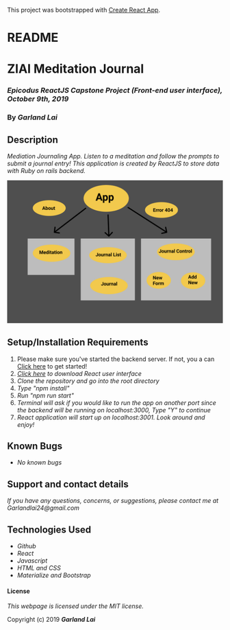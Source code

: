 This project was bootstrapped with [Create React App](https://github.com/facebook/create-react-app).

# README
# ZIAI Meditation Journal

### _Epicodus ReactJS Capstone Project (Front-end user interface), October 9th, 2019_

### By _*Garland Lai*_

## Description
_Mediation Journaling App. Listen to a meditation and follow the prompts to submit a journal entry! This application is created by ReactJS to store data with Ruby on rails backend._

![Component Tree](/src/ComponentTree.jpg)

## Setup/Installation Requirements

1. Please make sure you've started the backend server. If not, you a can [Click here](https://github.com/GarlandLai/capstone-backend.git) to get started!
2. _[Click here](https://github.com/GarlandLai/Capstone-2.0.git) to download React user interface_
3. _Clone the repository and go into the root directory_
4. _Type "npm install"_
5. _Run "npm run start"_
6. _Terminal will ask if you would like to run the app on another port since the backend will be running on localhost:3000, Type "Y" to continue_
7. _React application will start up on localhost:3001. Look around and enjoy!_

## Known Bugs

* _No known bugs_

## Support and contact details

_If you have any questions, concerns, or suggestions, please contact me at Garlandlai24@gmail.com_

## Technologies Used

* _Github_
* _React_
* _Javascript_
* _HTML and CSS_
* _Materialize and Bootstrap_

#### License

*This webpage is licensed under the MIT license.*

Copyright (c) 2019 **_Garland Lai_**